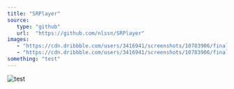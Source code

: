 ```yaml
---
title: "SRPlayer"
source: 
   type: "github"
   url:  "https://github.com/nlssn/SRPlayer"
images:
   - "https://cdn.dribbble.com/users/3416941/screenshots/10783906/final__2__4x.jpg"
   - "https://cdn.dribbble.com/users/3416941/screenshots/10783906/final__2__4x.jpg"
something: "test"
---
```


![test]({{images[0]}})